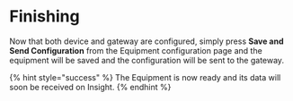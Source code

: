 # Finishing

Now that both device and gateway are configured, simply press **Save and Send Configuration** from the Equipment configuration page and the equipment will be saved and the configuration will be sent to the gateway.&#x20;

{% hint style="success" %}
The Equipment is now ready and its data will soon be received on Insight.
{% endhint %}
